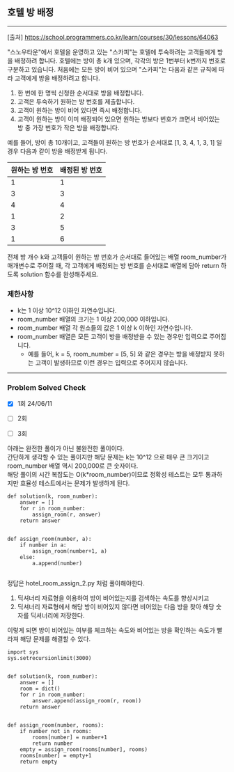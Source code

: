 ## 호텔 방 배정

---

[출처] https://school.programmers.co.kr/learn/courses/30/lessons/64063

"스노우타운"에서 호텔을 운영하고 있는 "스카피"는 호텔에 투숙하려는 고객들에게 방을 배정하려 합니다. 
호텔에는 방이 총 k개 있으며, 각각의 방은 1번부터 k번까지 번호로 구분하고 있습니다. 
처음에는 모든 방이 비어 있으며 "스카피"는 다음과 같은 규칙에 따라 고객에게 방을 배정하려고 합니다.

1. 한 번에 한 명씩 신청한 순서대로 방을 배정합니다.
2. 고객은 투숙하기 원하는 방 번호를 제출합니다.
3. 고객이 원하는 방이 비어 있다면 즉시 배정합니다.
4. 고객이 원하는 방이 이미 배정되어 있으면 원하는 방보다 번호가 크면서 비어있는 방 중 가장 번호가 작은 방을 배정합니다.

예를 들어, 방이 총 10개이고, 
고객들이 원하는 방 번호가 순서대로 [1, 3, 4, 1, 3, 1] 일 경우 다음과 같이 방을 배정받게 됩니다.

| 원하는 방 번호 | 배정된 방 번호 |
|----------|----------|
| 1        | 1        |
| 3        | 3        |
| 4        | 4        |
| 1        | 2        |
| 3        | 5        |
| 1        | 6        |

전체 방 개수 k와 고객들이 원하는 방 번호가 순서대로 들어있는 배열 room_number가 매개변수로 주어질 때, 
각 고객에게 배정되는 방 번호를 순서대로 배열에 담아 return 하도록 solution 함수를 완성해주세요.

### 제한사항

- k는 1 이상 10^12 이하인 자연수입니다.
- room_number 배열의 크기는 1 이상 200,000 이하입니다.
- room_number 배열 각 원소들의 값은 1 이상 k 이하인 자연수입니다.
- room_number 배열은 모든 고객이 방을 배정받을 수 있는 경우만 입력으로 주어집니다.
  - 예를 들어, k = 5, room_number = [5, 5] 와 같은 경우는 방을 배정받지 못하는 고객이 발생하므로 이런 경우는 입력으로 주어지지 않습니다.

---
### Problem Solved Check
- [x] 1회 24/06/11
- [ ] 2회
- [ ] 3회


아래는 완전한 풀이가 아닌 불완전한 풀이이다.  
간단하게 생각할 수 있는 풀이지만 해당 문제는 k는 10^12 으로 매우 큰 크기이고 room_number 배열 역시 200,000로 큰 숫자이다.  
해당 풀이의 시간 복잡도는 O(k*room_number)이므로 정확성 테스트는 모두 통과하지만 효율성 테스트에서는 문제가 발생하게 된다.
~~~
def solution(k, room_number):
    answer = []
    for r in room_number:
        assign_room(r, answer)
    return answer


def assign_room(number, a):
    if number in a:
        assign_room(number+1, a)
    else:
        a.append(number)
        
~~~

정답은 hotel_room_assign_2.py 처럼 풀이해야한다.  
1. 딕셔너리 자료형을 이용하여 방이 비어있는지를 검색하는 속도를 향상시키고
2. 딕셔너리 자료형에서 해당 방이 비어있지 않다면 비어있는 다음 방을 찾아 해당 숫자를 딕셔너리에 저장한다.

이렇게 되면 방이 비어있는 여부를 체크하는 속도와 비어있는 방을 확인하는 속도가 빨라져 해당 문제를 해결할 수 있다.

~~~
import sys
sys.setrecursionlimit(3000)


def solution(k, room_number):
    answer = []
    room = dict()
    for r in room_number:
        answer.append(assign_room(r, room))
    return answer


def assign_room(number, rooms):
    if number not in rooms:
        rooms[number] = number+1
        return number
    empty = assign_room(rooms[number], rooms)
    rooms[number] = empty+1
    return empty

~~~
